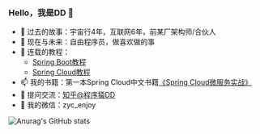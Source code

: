 ### Hello，我是DD 👋

- 🔭 过去的故事：宇宙行4年，互联网6年，前某厂架构师/合伙人
- 🌱 现在与未来：自由程序员，做喜欢做的事
- 🏡 连载的教程：
  - [Spring Boot教程](https://blog.didispace.com/spring-boot-learning-2x/)
  - [Spring Cloud教程](https://blog.didispace.com/spring-cloud-learning/)
- 📫 我的书籍：第一本Spring Cloud中文书籍[《Spring Cloud微服务实战》](https://item.jd.com/12172344.html)
- 🤔 提问交流：[知乎@程序猿DD](https://www.zhihu.com/people/di-yong-chao-86)
- 💬 我的微信：zyc_enjoy

![Anurag's GitHub stats](https://github-readme-stats.vercel.app/api?username=dyc87112&theme=vue-dark&show_icons=true)
